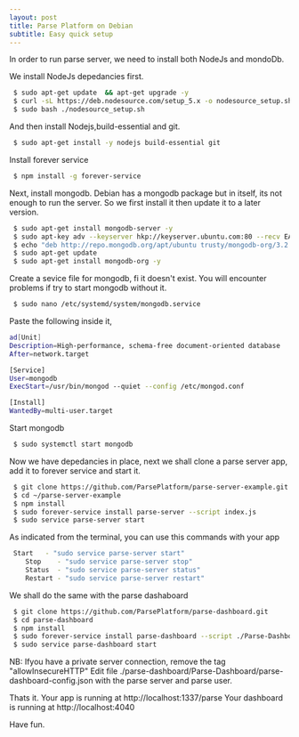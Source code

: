 ```yaml
---
layout: post
title: Parse Platform on Debian
subtitle: Easy quick setup
---
```

In order to run parse server, we need to install both NodeJs and mondoDb.

We install NodeJs depedancies first.

```bash
 $ sudo apt-get update  && apt-get upgrade -y
 $ curl -sL https://deb.nodesource.com/setup_5.x -o nodesource_setup.sh
 $ sudo bash ./nodesource_setup.sh
```

And then install Nodejs,build-essential and git.

```bash
 $ sudo apt-get install -y nodejs build-essential git
```

Install forever service

```bash
 $ npm install -g forever-service
```

Next, install mongodb. Debian has a mongodb package but in itself, its not enough to run the server.
So we first install it then update it to a later version.

```bash
 $ sudo apt-get install mongodb-server -y 
 $ sudo apt-key adv --keyserver hkp://keyserver.ubuntu.com:80 --recv EA312927
 $ echo "deb http://repo.mongodb.org/apt/ubuntu trusty/mongodb-org/3.2 multiverse" | sudo tee /etc/apt/sources.list.d/mongodb-org-3.2.list
 $ sudo apt-get update
 $ sudo apt-get install mongodb-org -y
```
Create a sevice file for mongodb, fi it doesn't exist. You will encounter problems if try to start mongodb without it.

```bash
 $ sudo nano /etc/systemd/system/mongodb.service
```
Paste the following inside it,

```bash
ad[Unit]
Description=High-performance, schema-free document-oriented database
After=network.target

[Service]
User=mongodb
ExecStart=/usr/bin/mongod --quiet --config /etc/mongod.conf

[Install]
WantedBy=multi-user.target
```
Start mongodb

```bash
 $ sudo systemctl start mongodb
```
Now we have depedancies in place, next we shall clone a parse server app, add it to forever service and start it.

```bash
 $ git clone https://github.com/ParsePlatform/parse-server-example.git
 $ cd ~/parse-server-example
 $ npm install
 $ sudo forever-service install parse-server --script index.js
 $ sudo service parse-server start
```

As indicated from the terminal, you can use this commands with your app
 
```bash
 Start   - "sudo service parse-server start"
	Stop    - "sudo service parse-server stop"
	Status  - "sudo service parse-server status"
	Restart - "sudo service parse-server restart"
```

We shall do the same with the parse dashaboard

```bash
 $ git clone https://github.com/ParsePlatform/parse-dashboard.git
 $ cd parse-dashboard
 $ npm install
 $ sudo forever-service install parse-dashboard --script ./Parse-Dashboard/index.js --scriptOptions " allowInsecureHTTP"
 $ sudo service parse-dashboard start
```
NB: Ifyou have a private server connection, remove the tag  "allowInsecureHTTP"
    Edit file ./parse-dashboard/Parse-Dashboard/parse-dashboard-config.json with the parse server and parse user.

Thats it. Your app is running at http://localhost:1337/parse
Your dashboard is running at  http://localhost:4040

Have fun.















